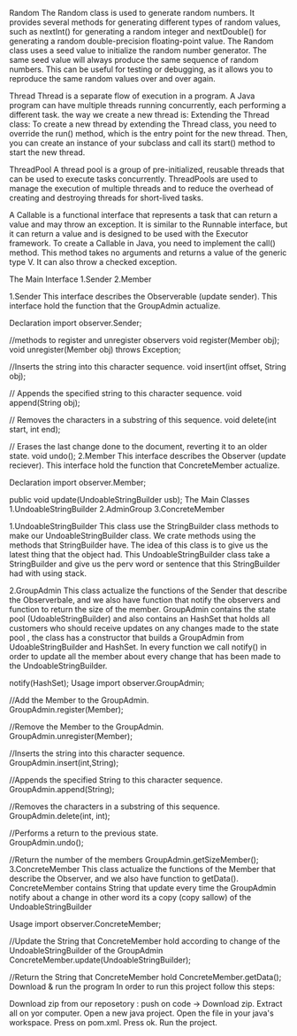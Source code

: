 Random
The Random class is used to generate random numbers. 
It provides several methods for generating different types of random values, such as nextInt() for generating a random integer and nextDouble() for generating a random double-precision floating-point value.
The Random class uses a seed value to initialize the random number generator. The same seed value will always produce the same sequence of random numbers.
This can be useful for testing or debugging, as it allows you to reproduce the same random values over and over again.

Thread
Thread is a separate flow of execution in a program. A Java program can have multiple threads running concurrently, each performing a different task.
the way we create a new thread is:
Extending the Thread class: To create a new thread by extending the Thread class, you need to override the run() method, which is the entry point for the new thread.
Then, you can create an instance of your subclass and call its start() method to start the new thread.

ThreadPool
A thread pool is a group of pre-initialized, reusable threads that can be used to execute tasks concurrently.
ThreadPools are used to manage the execution of multiple threads and to reduce the overhead of creating and destroying threads for short-lived tasks.

A Callable is a functional interface that represents a task that can return a value and may throw an exception.
It is similar to the Runnable interface, but it can return a value and is designed to be used with the Executor framework.
To create a Callable in Java, you need to implement the call() method.
This method takes no arguments and returns a value of the generic type V. It can also throw a checked exception.






















The Main Interface
1.Sender
2.Member

1.Sender
This interface describes the Observerable (update sender). This interface hold the function that the GroupAdmin actualize.

Declaration
import observer.Sender;  

//methods to register and unregister observers
void register(Member obj);
void unregister(Member obj) throws Exception;

//Inserts the string into this character sequence.
void insert(int offset, String obj);

// Appends the specified string to this character sequence.
void append(String obj);

// Removes the characters in a substring of this sequence.
void delete(int start, int end);

// Erases the last change done to the document, reverting it to an older state. 
void undo();
2.Member
This interface describes the Observer (update reciever). This interface hold the function that ConcreteMember actualize.

Declaration
import observer.Member;

public void update(UndoableStringBuilder usb);
The Main Classes
1.UndoableStringBuilder
2.AdminGroup
3.ConcreteMember

1.UndoableStringBuilder
This class use the StringBuilder class methods to make our UndoableStringBuilder class.
We crate methods using the methods that StringBuilder have.
The idea of this class is to give us the latest thing that the object had.
This UndoableStringBuilder class take a StringBuilder and give us the perv word or sentence that this StringBuilder had with using stack.

2.GroupAdmin
This class actualize the functions of the Sender that describe the Observerbale, and we also have function that notify the observers and function to return the size of the member.
GroupAdmin contains the state pool (UdoableStringBuilder) and also contains an HashSet that holds all customers who should receive updates on any changes made to the state pool , the class has a constructor that builds a GroupAdmin from UdoableStringBuilder and HashSet. In every function we call notify() in order to update all the member about every change that has been made to the UndoableStringBuilder.

notify(HashSet<Member>);
Usage
import observer.GroupAdmin;  

//Add the Member to the GroupAdmin.  
GroupAdmin.register(Member);

//Remove the Member to the GroupAdmin.  
GroupAdmin.unregister(Member);

//Inserts the string into this character sequence.  
GroupAdmin.insert(int,String);

//Appends the specified String to this  character sequence.  
GroupAdmin.append(String);

//Removes the characters in a substring of this sequence.  
GroupAdmin.delete(int, int);

//Performs a return to the previous state.  
GroupAdmin.undo();

//Return the number of the members
GroupAdmin.getSizeMember();
3.ConcreteMember
This class actualize the functions of the Member that describe the Observer, and we also have function to getData().
ConcreteMember contains String that update every time the GroupAdmin notify about a change in other word its a copy (copy sallow) of the UndoableStringBuilder

Usage
import observer.ConcreteMember;

//Update the String that ConcreteMember hold according to change of the UndoableStringBuilder of the GroupAdmin
ConcreteMember.update(UndoableStringBuilder);

//Return the String that ConcreteMember hold
ConcreteMember.getData();
Download & run the program
In order to run this project follow this steps:

Download zip from our reposetory : push on code -> Download zip.
Extract all on yor computer.
Open a new java project.
Open the file in your java's workspace.
Press on pom.xml.
Press ok.
Run the project.

